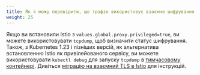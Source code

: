 ```yaml
---
title: Як я можу перевірити, що трафік використовує взаємне шифрування TLS?
weight: 25
---
```


Якщо ви встановили Istio з `values.global.proxy.privileged=true`, ви можете використовувати `tcpdump`, щоб визначити статус шифрування. Також, з Kubernetes 1.23 і пізніших версій, як альтернатива встановленню Istio як привілейованого сервісу, ви можете використовувати `kubectl debug` для запуску `tcpdump` в [тимчасовому контейнері](https://kubernetes.io/docs/tasks/debug/debug-application/debug-running-pod/#ephemeral-container). Дивіться [міграцію на взаємний TLS в Istio](/docs/tasks/security/authentication/mtls-migration) для інструкцій.
